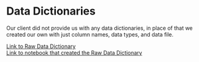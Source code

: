 # Data Dictionaries

Our client did not provide us with any data dictionaries, in place of that we
created our own with just column names, data types, and data file.

[Link to Raw Data Dictionary](./raw-data-dictionary.csv)  
[Link to notebook that created the Raw Data Dictionary](../../notebooks/01-eamor-create-raw-data-dictionary.ipynb)
